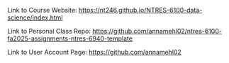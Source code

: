 Link to Course Website: https://nt246.github.io/NTRES-6100-data-science/index.html

Link to Personal Class Repo: https://github.com/annamehl02/ntres-6100-fa2025-assignments-ntres-6940-template

Link to User Account Page: https://github.com/annamehl02

